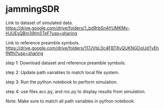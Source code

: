 # jammingSDR

Link to dataset of simulated data.
https://drive.google.com/drive/folders/1_bd9rbSnAYUMKMv-HJUEsQBm39Im5TeF?usp=sharing

Link to reference preamble symbols.
https://drive.google.com/drive/folders/117JVbL0c4FBT8yQUKNGDoUdTyEhfNfhi?usp=sharing

step 1: Download dataset and reference preamble symbols.

step 2: Update path vairables to match local file system.

step 3: Run the python notebook to perform simulation.

step 4: use files acc.py, and roc.py to display results from simulation.

Note: Make sure to match all path variables in python notebook.
